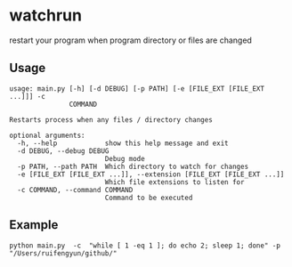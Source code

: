 # watchrun

restart your program when program directory or files are changed

## Usage

```
usage: main.py [-h] [-d DEBUG] [-p PATH] [-e [FILE_EXT [FILE_EXT ...]]] -c
               COMMAND

Restarts process when any files / directory changes

optional arguments:
  -h, --help            show this help message and exit
  -d DEBUG, --debug DEBUG
                        Debug mode
  -p PATH, --path PATH  Which directory to watch for changes
  -e [FILE_EXT [FILE_EXT ...]], --extension [FILE_EXT [FILE_EXT ...]]
                        Which file extensions to listen for
  -c COMMAND, --command COMMAND
                        Command to be executed
```

## Example

```
python main.py  -c  "while [ 1 -eq 1 ]; do echo 2; sleep 1; done" -p "/Users/ruifengyun/github/"
```

